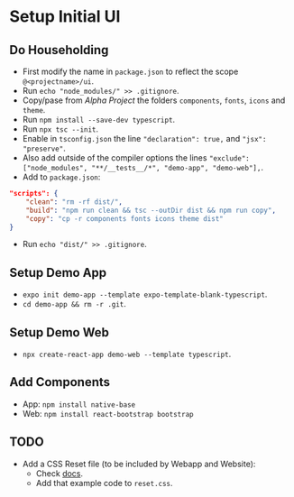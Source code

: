 # Setup Initial UI

## Do Householding

- First modify the name in `package.json` to reflect the scope `@<projectname>/ui`.
- Run `echo "node_modules/" >> .gitignore`.
- Copy/pase from *Alpha Project* the folders `components`, `fonts`, `icons` and `theme`.
- Run `npm install --save-dev typescript`.
- Run `npx tsc --init`.
- Enable in `tsconfig.json` the line `"declaration": true,` and `"jsx": "preserve"`.
- Also add outside of the compiler options the lines `"exclude": ["node_modules", "**/__tests__/*", "demo-app", "demo-web"],`.
- Add to `package.json`:
```json
"scripts": {
    "clean": "rm -rf dist/",
    "build": "npm run clean && tsc --outDir dist && npm run copy",
    "copy": "cp -r components fonts icons theme dist"
}
```
- Run `echo "dist/" >> .gitignore`.

## Setup Demo App

- `expo init demo-app --template expo-template-blank-typescript`.
- `cd demo-app && rm -r .git`.

## Setup Demo Web

- `npx create-react-app demo-web --template typescript`.

## Add Components

- App: `npm install native-base`
- Web: `npm install react-bootstrap bootstrap`

## TODO

- Add a CSS Reset file (to be included by Webapp and Website):
    - Check [docs](https://meyerweb.com/eric/tools/css/reset/).
    - Add that example code to `reset.css`.